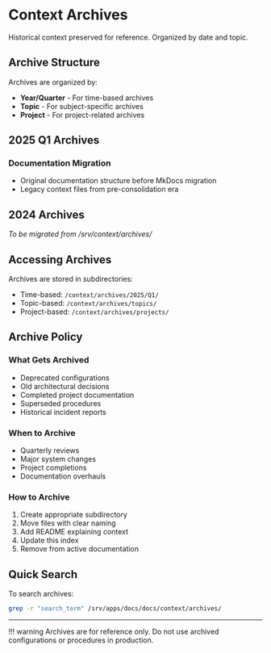 # Context Archives

Historical context preserved for reference. Organized by date and topic.

## Archive Structure

Archives are organized by:
- **Year/Quarter** - For time-based archives
- **Topic** - For subject-specific archives
- **Project** - For project-related archives

## 2025 Q1 Archives

### Documentation Migration
- Original documentation structure before MkDocs migration
- Legacy context files from pre-consolidation era

## 2024 Archives

*To be migrated from /srv/context/archives/*

## Accessing Archives

Archives are stored in subdirectories:
- Time-based: `/context/archives/2025/Q1/`
- Topic-based: `/context/archives/topics/`
- Project-based: `/context/archives/projects/`

## Archive Policy

### What Gets Archived
- Deprecated configurations
- Old architectural decisions
- Completed project documentation
- Superseded procedures
- Historical incident reports

### When to Archive
- Quarterly reviews
- Major system changes
- Project completions
- Documentation overhauls

### How to Archive
1. Create appropriate subdirectory
2. Move files with clear naming
3. Add README explaining context
4. Update this index
5. Remove from active documentation

## Quick Search

To search archives:
```bash
grep -r "search_term" /srv/apps/docs/docs/context/archives/
```

---

!!! warning
    Archives are for reference only. Do not use archived configurations or procedures in production.